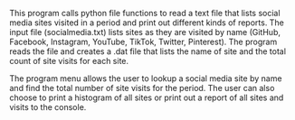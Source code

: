 This program calls python file functions to read a text file that lists social media sites visited in a  period and print out different kinds of reports. The input file (socialmedia.txt) lists sites as they are visited by name (GitHub, Facebook, Instagram, YouTube, TikTok, Twitter, Pinterest). The program reads the file and creates a .dat file that lists the name of site and the total count of site visits for each site. 

The program menu allows the user to lookup a social media site by name and find the total number of site visits for the period. The user can also choose to print a histogram of all sites or print out a report of all sites and visits to the console.

